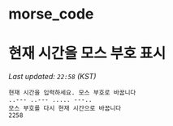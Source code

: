 # morse_code
# 현재 시간을 모스 부호 표시
<!-- MORSE_TIME_START -->
_Last updated: `22:58` (KST)_

```
현재 시간을 입력하세요. 모스 부호로 바꿉니다
..--- ..--- ..... ---..
모스 부호를 다시 현재 시간으로 바꿉니다
2258
```
<!-- MORSE_TIME_END -->
